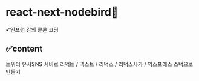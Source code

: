 # react-next-nodebird🐤
✔인프런 강의 클론 코딩

## ✅content

트위터 유사SNS 서비르 리액트 / 넥스트 / 리덕스 / 리덕스사가 / 익스프레스 스택으로 만들기

